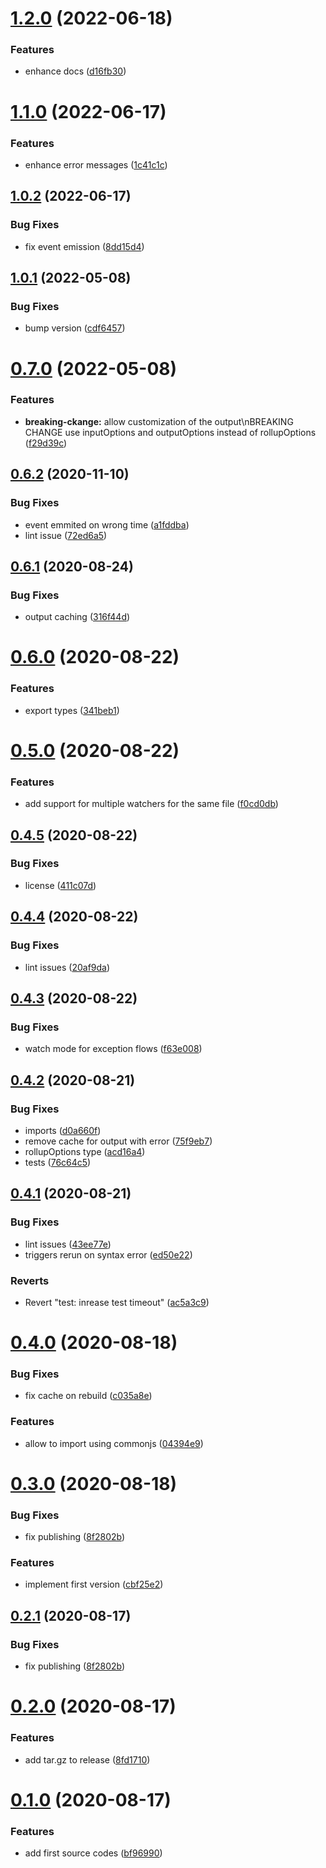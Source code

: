 # [1.2.0](https://github.com/lmarqs/cypress-rollup-preprocessor/compare/v1.1.0...v1.2.0) (2022-06-18)


### Features

* enhance docs ([d16fb30](https://github.com/lmarqs/cypress-rollup-preprocessor/commit/d16fb30f29947a737db8fe57fc433417c91b4e08))

# [1.1.0](https://github.com/lmarqs/cypress-rollup-preprocessor/compare/v1.0.2...v1.1.0) (2022-06-17)


### Features

* enhance error messages ([1c41c1c](https://github.com/lmarqs/cypress-rollup-preprocessor/commit/1c41c1ca3ab6d0c13d72191caa968ff1638cba93))

## [1.0.2](https://github.com/lmarqs/cypress-rollup-preprocessor/compare/v1.0.1...v1.0.2) (2022-06-17)


### Bug Fixes

* fix event emission ([8dd15d4](https://github.com/lmarqs/cypress-rollup-preprocessor/commit/8dd15d4e1ff52b2ff50950cbbd21a80a23512b05))

## [1.0.1](https://github.com/lmarqs/cypress-rollup-preprocessor/compare/v1.0.0...v1.0.1) (2022-05-08)


### Bug Fixes

* bump version ([cdf6457](https://github.com/lmarqs/cypress-rollup-preprocessor/commit/cdf6457fc4a19927f3c5a8b8804961b89d2cb76c))

# [0.7.0](https://github.com/lmarqs/cypress-rollup-preprocessor/compare/v0.6.2...v0.7.0) (2022-05-08)


### Features

* **breaking-ckange:** allow customization of the output\nBREAKING CHANGE use inputOptions and outputOptions instead of rollupOptions ([f29d39c](https://github.com/lmarqs/cypress-rollup-preprocessor/commit/f29d39cd43e512819755245f4187fc96c89058ff))

## [0.6.2](https://github.com/lmarqs/cypress-rollup-preprocessor/compare/v0.6.1...v0.6.2) (2020-11-10)


### Bug Fixes

* event emmited on wrong time ([a1fddba](https://github.com/lmarqs/cypress-rollup-preprocessor/commit/a1fddbae1b9a2012b3cdd61055be04c60319487b))
* lint issue ([72ed6a5](https://github.com/lmarqs/cypress-rollup-preprocessor/commit/72ed6a56b9ef800bc0a7c9a0f6b94b24b46e4f75))

## [0.6.1](https://github.com/lmarqs/cypress-rollup-preprocessor/compare/v0.6.0...v0.6.1) (2020-08-24)


### Bug Fixes

* output caching ([316f44d](https://github.com/lmarqs/cypress-rollup-preprocessor/commit/316f44dccda34476650187341c366cd0618d1551))

# [0.6.0](https://github.com/lmarqs/cypress-rollup-preprocessor/compare/v0.5.0...v0.6.0) (2020-08-22)


### Features

* export types ([341beb1](https://github.com/lmarqs/cypress-rollup-preprocessor/commit/341beb10f82f79068d0ba37139428d59165a9c6f))

# [0.5.0](https://github.com/lmarqs/cypress-rollup-preprocessor/compare/v0.4.5...v0.5.0) (2020-08-22)


### Features

* add support for multiple watchers for the same file ([f0cd0db](https://github.com/lmarqs/cypress-rollup-preprocessor/commit/f0cd0dbadcfd028c068451660e7c469c0761472b))

## [0.4.5](https://github.com/lmarqs/cypress-rollup-preprocessor/compare/v0.4.4...v0.4.5) (2020-08-22)


### Bug Fixes

* license ([411c07d](https://github.com/lmarqs/cypress-rollup-preprocessor/commit/411c07da60ac7b0adb14a5630de57e8edb57dd1d))

## [0.4.4](https://github.com/lmarqs/cypress-rollup-preprocessor/compare/v0.4.3...v0.4.4) (2020-08-22)


### Bug Fixes

* lint issues ([20af9da](https://github.com/lmarqs/cypress-rollup-preprocessor/commit/20af9da7a70c2720af040660023b4b9bcfee808c))

## [0.4.3](https://github.com/lmarqs/cypress-rollup-preprocessor/compare/v0.4.2...v0.4.3) (2020-08-22)


### Bug Fixes

* watch mode for exception flows ([f63e008](https://github.com/lmarqs/cypress-rollup-preprocessor/commit/f63e0083abf433ef9a22f87f0a215eba1dc49439))

## [0.4.2](https://github.com/lmarqs/cypress-rollup-preprocessor/compare/v0.4.1...v0.4.2) (2020-08-21)


### Bug Fixes

* imports ([d0a660f](https://github.com/lmarqs/cypress-rollup-preprocessor/commit/d0a660ff7e618dfd8ec6baf79c12e930231ba5a9))
* remove cache for output with error ([75f9eb7](https://github.com/lmarqs/cypress-rollup-preprocessor/commit/75f9eb7c04028e367ddfa05adb033b06510919f5))
* rollupOptions type ([acd16a4](https://github.com/lmarqs/cypress-rollup-preprocessor/commit/acd16a4dbb9b94fd80e2cd331d95dc20640b8689))
* tests ([76c64c5](https://github.com/lmarqs/cypress-rollup-preprocessor/commit/76c64c534440707134e5a377a0a354dd43da26af))

## [0.4.1](https://github.com/lmarqs/cypress-rollup-preprocessor/compare/v0.4.0...v0.4.1) (2020-08-21)


### Bug Fixes

* lint issues ([43ee77e](https://github.com/lmarqs/cypress-rollup-preprocessor/commit/43ee77e8c5ec84b6f0989ac50cec4451ca2258a0))
* triggers rerun on syntax error ([ed50e22](https://github.com/lmarqs/cypress-rollup-preprocessor/commit/ed50e22feb6d11056e7a41295de18748dd16fdee))


### Reverts

* Revert "test: inrease test timeout" ([ac5a3c9](https://github.com/lmarqs/cypress-rollup-preprocessor/commit/ac5a3c97c4b7e9d3b0ae1b449ce70f2386e0ab6e))

# [0.4.0](https://github.com/lmarqs/cypress-rollup-preprocessor/compare/v0.3.0...v0.4.0) (2020-08-18)


### Bug Fixes

* fix cache on rebuild ([c035a8e](https://github.com/lmarqs/cypress-rollup-preprocessor/commit/c035a8e2c697f4093da9f7a56fb1d750d6d6c0cf))


### Features

* allow to import using commonjs ([04394e9](https://github.com/lmarqs/cypress-rollup-preprocessor/commit/04394e9ff8f947b8560677e15bc66fd7faf10bc2))

# [0.3.0](https://github.com/lmarqs/cypress-rollup-preprocessor/compare/v0.2.0...v0.3.0) (2020-08-18)


### Bug Fixes

* fix publishing ([8f2802b](https://github.com/lmarqs/cypress-rollup-preprocessor/commit/8f2802bf6c038ce001720a4e1d1f3510c7f7b2d2))


### Features

* implement first version ([cbf25e2](https://github.com/lmarqs/cypress-rollup-preprocessor/commit/cbf25e25d4059cadcd9f01b87b23d2af5f39195a))

## [0.2.1](https://github.com/lmarqs/cypress-rollup-preprocessor/compare/v0.2.0...v0.2.1) (2020-08-17)


### Bug Fixes

* fix publishing ([8f2802b](https://github.com/lmarqs/cypress-rollup-preprocessor/commit/8f2802bf6c038ce001720a4e1d1f3510c7f7b2d2))

# [0.2.0](https://github.com/lmarqs/cypress-rollup-preprocessor/compare/v0.1.0...v0.2.0) (2020-08-17)


### Features

* add tar.gz to release ([8fd1710](https://github.com/lmarqs/cypress-rollup-preprocessor/commit/8fd171036999f4be8f20f315cc637220b99a5161))

# [0.1.0](https://github.com/lmarqs/cypress-rollup-preprocessor/compare/v0.0.0...v0.1.0) (2020-08-17)


### Features

* add first source codes ([bf96990](https://github.com/lmarqs/cypress-rollup-preprocessor/commit/bf96990373c3f9160f242dbe8671672107eedf11))
